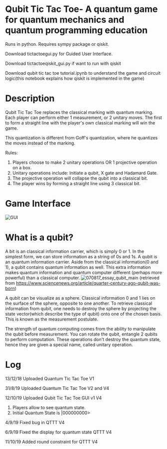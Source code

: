 # Qubit Tic Tac Toe- A quantum game for quantum mechanics and quantum programming education
Runs in python. Requires sympy package or qiskit. 

Download tictactoegui.py for Guided User Interface. 

Download tictactoeqiskit_gui.py if want to run with qiskit

Download qubit tic tac toe tutorial.ipynb to understand the game and circuit logic(this notebook explains how qiskit is implemented in the game)
# Description
Qubit Tic Tac Toe replaces the classical marking with quantum marking. Each player can perform either 1 measurement, or 2 unitary moves. The first to form a straight line with the player's own classical marking will win the game.

This quantization is different from Goff's quantization, where he quantizes the moves instead of the marking.

Rules: 
1. Players choose to make 2 unitary operations OR 1 projective operation on a box.
2. Unitary operations include: Initiate a qubit, X gate and Hadamard Gate.
3. The projective operation will collapse the qubit into a classical bit.
4. The player wins by forming a straight line using 3 classical bit. 

# Game Interface
![GUI](https://user-images.githubusercontent.com/37786219/66732018-ca659d80-ee8c-11e9-96c2-42d7c5c7f2f1.png)


# What is a qubit?
A bit is an classical information carrier, which is simply 0 or 1. In the simplest form, we can store information as a string of 0s and 1s. A qubit is an quantum information carrier. Aside from the classical information(0 and 1), a qubit contains quantum information as well. This extra information makes quantum information and quantum computer different (perhaps more powerful) than a classical computer. 
![070817_essay_qubit_main](https://user-images.githubusercontent.com/37786219/66759347-a9c03680-eed2-11e9-8747-4bde8b383093.png)
(retrieved from https://www.sciencenews.org/article/quarter-century-ago-qubit-was-born)

A qubit can be visualize as a sphere. Classical information 0 and 1 lies on the surface of the sphere, opposite to one another. To retrieve classical information from qubit, one needs to destroy the sphere by projecting the state vector(which describe the type of qubit) onto one of the chosen basis. This is known as the measurement postulate.

The strength of quantum computing comes from the ability to manipulate the qubit before measurement. You can rotate the qubit, entangle 2 qubits to perform computation. These operations don't destroy the quantum state, hence they are given a special name, called unitary operation. 

# Log
13/12/18 Uploaded Quantum Tic Tac Toe V1 

31/8/19 Uploaded Quantum Tic Tac Toe V2 and V4

12/10/19 Uploaded Qubit Tic Tac Toe GUI v1
V4 
1. Players allow to see quantum state.
2. Initial Quantum State is |000000000> 

4/9/19 Fixed bug in QTTT V4

6/9/19 Fixed the display for quantum state QTTT V4

11/10/19 Added round constraint for QTTT V4
